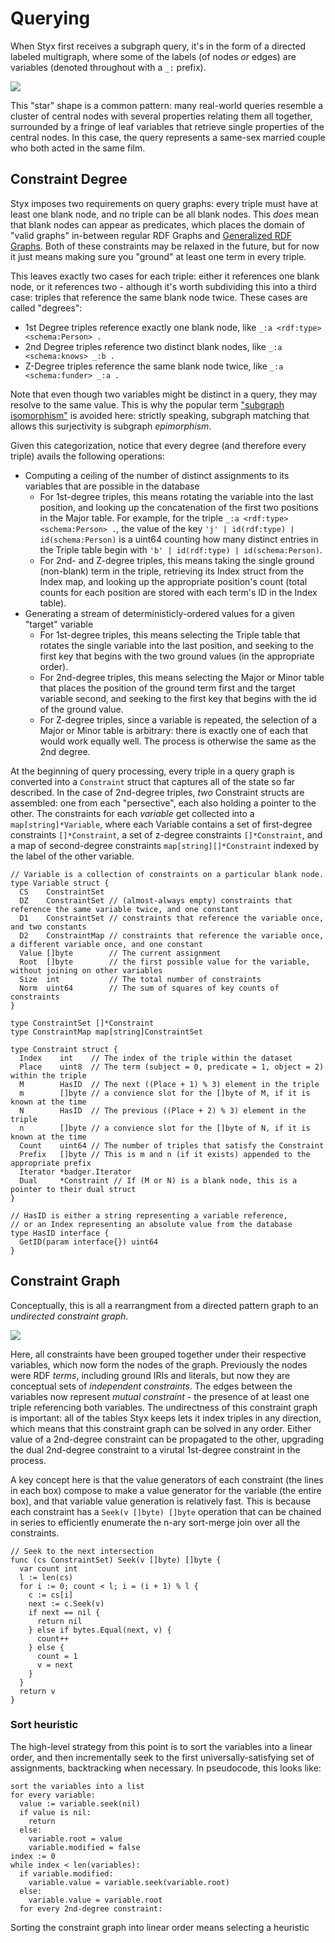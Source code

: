 # Querying

When Styx first receives a subgraph query, it's in the form of a directed labeled multigraph, where some of the labels (of nodes _or_ edges) are variables (denoted throughout with a `_:` prefix).

![](images/query.svg)

This "star" shape is a common pattern: many real-world queries resemble a cluster of central nodes with several properties relating them all together, surrounded by a fringe of leaf variables that retrieve single properties of the central nodes. In this case, the query represents a same-sex married couple who both acted in the same film.

## Constraint Degree

Styx imposes two requirements on query graphs: every triple must have at least one blank node, and no triple can be all blank nodes. This _does_ mean that blank nodes can appear as predicates, which places the domain of "valid graphs" in-between regular RDF Graphs and [Generalized RDF Graphs](https://www.w3.org/TR/rdf11-concepts/#section-generalized-rdf). Both of these constraints may be relaxed in the future, but for now it just means making sure you "ground" at least one term in every triple.

This leaves exactly two cases for each triple: either it references one blank node, or it references two - although it's worth subdividing this into a third case: triples that reference the same blank node twice. These cases are called "degrees":

- 1st Degree triples reference exactly one blank node, like `_:a <rdf:type> <schema:Person> .`
- 2nd Degree triples reference two distinct blank nodes, like `_:a <schema:knows> _:b .`
- Z-Degree triples reference the same blank node twice, like `_:a <schema:funder> _:a .`

Note that even though two variables might be distinct in a query, they may resolve to the same value. This is why the popular term ["subgraph isomorphism"](https://en.wikipedia.org/wiki/Subgraph_isomorphism_problem) is avoided here: strictly speaking, subgraph matching that allows this surjectivity is subgraph _epimorphism_.

Given this categorization, notice that every degree (and therefore every triple) avails the following operations:

- Computing a ceiling of the number of distinct assignments to its variables that are possible in the database
  - For 1st-degree triples, this means rotating the variable into the last position, and looking up the concatenation of the first two positions in the Major table. For example, for the triple `_:a <rdf:type> <schema:Person> .`, the value of the key `'j' | id(rdf:type) | id(schema:Person)` is a uint64 counting how many distinct entries in the Triple table begin with `'b' | id(rdf:type) | id(schema:Person)`.
  - For 2nd- and Z-degree triples, this means taking the single ground (non-blank) term in the triple, retrieving its Index struct from the Index map, and looking up the appropriate position's count (total counts for each position are stored with each term's ID in the Index table).
- Generating a stream of deterministicly-ordered values for a given "target" variable
  - For 1st-degree triples, this means selecting the Triple table that rotates the single variable into the last position, and seeking to the first key that begins with the two ground values (in the appropriate order).
  - For 2nd-degree triples, this means selecting the Major or Minor table that places the position of the ground term first and the target variable second, and seeking to the first key that begins with the id of the ground value.
  - For Z-degree triples, since a variable is repeated, the selection of a Major or Minor table is arbitrary: there is exactly one of each that would work equally well. The process is otherwise the same as the 2nd degree.

At the beginning of query processing, every triple in a query graph is converted into a `Constraint` struct that captures all of the state so far described. In the case of 2nd-degree triples, _two_ Constraint structs are assembled: one from each "persective", each also holding a pointer to the other. The constraints for each _variable_ get collected into a `map[string]*Variable`, where each Variable contains a set of first-degree constraints `[]*Constraint`, a set of z-degree constraints `[]*Constraint`, and a map of second-degree constraints `map[string][]*Constraint` indexed by the label of the other variable.

```golang
// Variable is a collection of constraints on a particular blank node.
type Variable struct {
  CS    ConstraintSet
  DZ    ConstraintSet // (almost-always empty) constraints that reference the same variable twice, and one constant
  D1    ConstraintSet // constraints that reference the variable once, and two constants
  D2    ConstraintMap // constraints that reference the variable once, a different variable once, and one constant
  Value []byte        // The current assignment
  Root  []byte        // the first possible value for the variable, without joining on other variables
  Size  int           // The total number of constraints
  Norm  uint64        // The sum of squares of key counts of constraints
}

type ConstraintSet []*Constraint
type ConstraintMap map[string]ConstraintSet

type Constraint struct {
  Index    int    // The index of the triple within the dataset
  Place    uint8  // The term (subject = 0, predicate = 1, object = 2) within the triple
  M        HasID  // The next ((Place + 1) % 3) element in the triple
  m        []byte // a convience slot for the []byte of M, if it is known at the time
  N        HasID  // The previous ((Place + 2) % 3) element in the triple
  n        []byte // a convience slot for the []byte of N, if it is known at the time
  Count    uint64 // The number of triples that satisfy the Constraint
  Prefix   []byte // This is m and n (if it exists) appended to the appropriate prefix
  Iterator *badger.Iterator
  Dual     *Constraint // If (M or N) is a blank node, this is a pointer to their dual struct
}

// HasID is either a string representing a variable reference,
// or an Index representing an absolute value from the database
type HasID interface {
  GetID(param interface{}) uint64
}
```

## Constraint Graph

Conceptually, this is all a rearrangment from a directed pattern graph to an _undirected constraint graph_.

![](images/variable.svg)

Here, all constraints have been grouped together under their respective variables, which now form the nodes of the graph. Previously the nodes were RDF _terms_, including ground IRIs and literals, but now they are conceptual sets of _independent constraints_. The edges between the variables now represent _mutual constraint_ - the presence of at least one triple referencing both variables. The undirectness of this constraint graph is important: all of the tables Styx keeps lets it index triples in any direction, which means that this constraint graph can be solved in any order. Either value of a 2nd-degree constraint can be propagated to the other, upgrading the dual 2nd-degree constraint to a virutal 1st-degree constraint in the process.

A key concept here is that the value generators of each constraint (the lines in each box) compose to make a value generator for the variable (the entire box), and that variable value generation is relatively fast. This is because each constraint has a `Seek(v []byte) []byte` operation that can be chained in series to efficiently enumerate the n-ary sort-merge join over all the constraints.

```golang
// Seek to the next intersection
func (cs ConstraintSet) Seek(v []byte) []byte {
  var count int
  l := len(cs)
  for i := 0; count < l; i = (i + 1) % l {
    c := cs[i]
    next := c.Seek(v)
    if next == nil {
      return nil
    } else if bytes.Equal(next, v) {
      count++
    } else {
      count = 1
      v = next
    }
  }
  return v
}
```

### Sort heuristic

The high-level strategy from this point is to sort the variables into a linear order, and then incrementally seek to the first universally-satisfying set of assignments, backtracking when necessary. In pseudocode, this looks like:

```
sort the variables into a list
for every variable:
  value := variable.seek(nil)
  if value is nil:
    return
  else:
    variable.root = value
    variable.modified = false
index := 0
while index < len(variables):
  if variable.modified:
    variable.value = variable.seek(variable.root)
  else:
    variable.value = variable.root
  for every 2nd-degree constraint:

```

Sorting the constraint graph into linear order means selecting a heuristic
